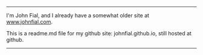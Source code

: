 ---------------------------------------------------

I'm John Fial, and I already have a somewhat older site at www.johnfial.com.

This is a readme.md file for my github site: johnfial.github.io, still hosted at github.

---------------------------------------------------

